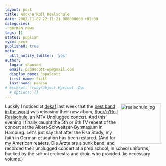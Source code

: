 ```yaml
---
layout: post
title: Rock'n'Roll Realschule
date: 2002-11-07 22:11:21.000000000 +01:00
categories:
- german news
tags: []
status: publish
type: post
published: true
meta:
  aktt_notify_twitter: 'yes'
author:
  login: shanson
  email: papascott-wp@gmail.com
  display_name: PapaScott
  first_name: Scott
  last_name: Hanson
# excerpt: !ruby/object:Hpricot::Doc
  # options: {}
---
```

<p><img alt="realschule.jpg" src="http://www.papascott.de/wordpress/wp-content/uploads/2002/11/realschule.jpg" width="130" height="130" border="0" align="right" />Luckily I noticed at <a href="http://blog.vollmondlicht.com/entry.php?id=511">dekaf</a> last week that the <a href="http://www.bademeister.com" title="Die Ärzte">best band in the world</a> was releasing their new album, <a href="http://www.bademeister.com/discografie/unplugged.html">Rock'n'Roll Realschule</a>, an MTV Unplugged concert. And this evening I finally caught the 5th or 6th TV repeat of the concert at the Albert-Schweitzer-Gymnasium in Hamburg. Let's just say that after the Pisa Study, my faith in German education has been restored. (And for my American readers, Die Ärzte are a punk band, and recorded their unplugged concert at a prep school, in school uniforms, backed by the school orchestra and choir, who provided the necessary volume.)</p>
